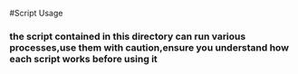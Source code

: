 #Script Usage
### the script contained in this directory can run various processes,use them with caution,ensure you understand how each script works before using it
